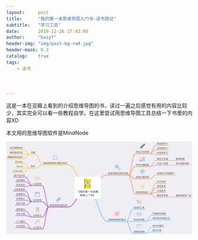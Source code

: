 ```yaml
---
layout:     post
title:      "我的第一本思维导图入门书-读书简记"
subtitle:   "学习工具"
date:       2018-12-26 17:42:00
author:     "baiyf"
header-img: "img/post-bg-rwd.jpg"
header-mask: 0.3
catalog:    true
tags:
    - 读书



---
```


这是一本在豆瓣上看到的介绍思维导图的书，读过一遍之后感觉有用的内容比较少，其实完全可以看一些教程自学。在这里尝试用思维导图工具总结一下书里的内容XD

本文用的思维导图软件是MindNode

![思维导图](/img/post/《我的第一本思维导图入门书》.png)